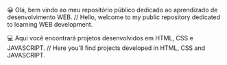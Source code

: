  😀 Olá, bem vindo ao meu repositório público dedicado ao aprendizado de desenvolvimento WEB. //  Hello, welcome to my public repository dedicated to learning WEB development.
 
 💻 Aqui você encontrará projetos desenvolvidos em HTML, CSS e JAVASCRIPT. // Here you'll find projects developed in HTML, CSS and JAVASCRIPT.
 
 
